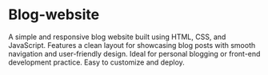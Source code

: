 # Blog-website
A simple and responsive blog website built using HTML, CSS, and JavaScript. Features a clean layout for showcasing blog posts with smooth navigation and user-friendly design. Ideal for personal blogging or front-end development practice. Easy to customize and deploy.
